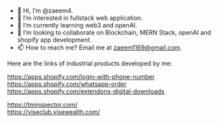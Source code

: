 - 👋 Hi, I’m @zaeem4.
- 👀 I’m interested in fullstack web application.
- 🌱 I’m currently learning web3 and openAI.
- 💞️ I’m looking to collaborate on Blockchain, MERN Stack, openAI and shopify app development.
- 📫 How to reach me? Email me at zaeem1169@gmail.com.

Here are the links of industrial products developed by me: <br/>

  https://apps.shopify.com/login-with-phone-number <br/>
  https://apps.shopify.com/whatsapp-order <br/>
  https://apps.shopify.com/extendons-digital-downloads <br/>

  https://tminspector.com/ <br/>
  https://viseclub.visewealth.com/ <br/>
  
<!---
zaeem4/zaeem4 is a ✨ special ✨ repository because its `README.md` (this file) appears on your GitHub profile.
You can click the Preview link to take a look at your changes.
--->
